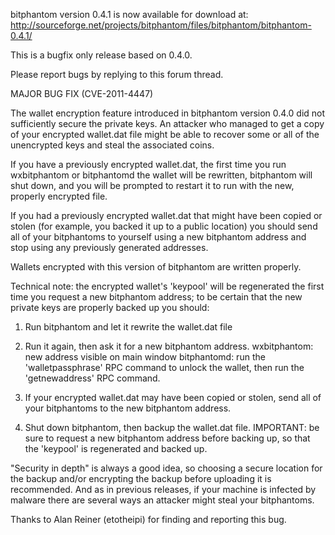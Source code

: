 bitphantom version 0.4.1 is now available for download at:
http://sourceforge.net/projects/bitphantom/files/bitphantom/bitphantom-0.4.1/

This is a bugfix only release based on 0.4.0.

Please report bugs by replying to this forum thread.

MAJOR BUG FIX  (CVE-2011-4447)

The wallet encryption feature introduced in bitphantom version 0.4.0 did not sufficiently secure the private keys. An attacker who
managed to get a copy of your encrypted wallet.dat file might be able to recover some or all of the unencrypted keys and steal the
associated coins.

If you have a previously encrypted wallet.dat, the first time you run wxbitphantom or bitphantomd the wallet will be rewritten, bitphantom will
shut down, and you will be prompted to restart it to run with the new, properly encrypted file.

If you had a previously encrypted wallet.dat that might have been copied or stolen (for example, you backed it up to a public
location) you should send all of your bitphantoms to yourself using a new bitphantom address and stop using any previously generated addresses.

Wallets encrypted with this version of bitphantom are written properly.

Technical note: the encrypted wallet's 'keypool' will be regenerated the first time you request a new bitphantom address; to be certain that the
new private keys are properly backed up you should:

1. Run bitphantom and let it rewrite the wallet.dat file

2. Run it again, then ask it for a new bitphantom address.
wxbitphantom: new address visible on main window
bitphantomd: run the 'walletpassphrase' RPC command to unlock the wallet,  then run the 'getnewaddress' RPC command.

3. If your encrypted wallet.dat may have been copied or stolen, send all of your bitphantoms to the new bitphantom address.

4. Shut down bitphantom, then backup the wallet.dat file.
IMPORTANT: be sure to request a new bitphantom address before backing up, so that the 'keypool' is regenerated and backed up.

"Security in depth" is always a good idea, so choosing a secure location for the backup and/or encrypting the backup before uploading it is recommended. And as in previous releases, if your machine is infected by malware there are several ways an attacker might steal your bitphantoms.

Thanks to Alan Reiner (etotheipi) for finding and reporting this bug.

